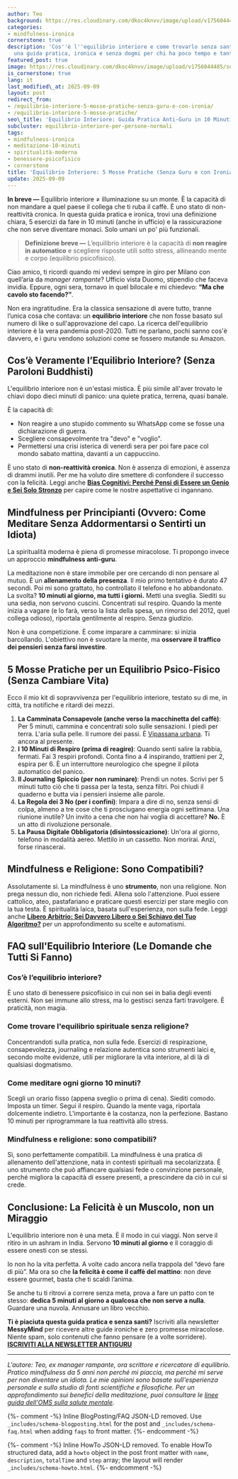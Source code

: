 ```yaml
---
author: Teo
background: https://res.cloudinary.com/dkoc4knvv/image/upload/v1756044484/social\_1600\_nrkirb.webp
categories:
- mindfulness-ironica
cornerstone: true
description: 'Cos''è l''equilibrio interiore e come trovarlo senza santini o slogan:
  una guida pratica, ironica e senza dogmi per chi ha poco tempo e tanto sarcasmo.'
featured_post: true
image: https://res.cloudinary.com/dkoc4knvv/image/upload/v1756044485/social\_600\_hbnbdw.jpg
is_cornerstone: true
lang: it
last_modified\_at: 2025-09-09
layout: post
redirect_from:
- /equilibrio-interiore-5-mosse-pratiche-senza-guru-e-con-ironia/
- /equilibrio-interiore-5-mosse-pratiche/
seo\_title: 'Equilibrio Interiore: Guida Pratica Anti-Guru in 10 Minuti'
subcluster: equilibrio-interiore-per-persone-normali
tags:
- mindfulness-ironica
- meditazione-10-minuti
- spiritualità-moderna
- benessere-psicofisico
- cornerstone
title: 'Equilibrio Interiore: 5 Mosse Pratiche (Senza Guru e con Ironia)'
update: 2025-09-09
---
```

**In breve —** Equilibrio interiore ≠ illuminazione su un monte. È la capacità di non mandare a quel paese il collega che ti ruba il caffè. È uno stato di non-reattività cronica. In questa guida pratica e ironica, trovi una definizione chiara, 5 esercizi da fare in 10 minuti (anche in ufficio) e la rassicurazione che non serve diventare monaci. Solo umani un po' più funzionali.

> **Definizione breve —** L’equilibrio interiore è la capacità di **non reagire in automatico** e scegliere risposte utili sotto stress, allineando mente e corpo (equilibrio psicofisico).

Ciao amico, ti ricordi quando mi vedevi sempre in giro per Milano con quell’aria da *manager rampante*? Ufficio vista Duomo, stipendio che faceva invidia. Eppure, ogni sera, tornavo in quel bilocale e mi chiedevo: **“Ma che cavolo sto facendo?”**.

Non era ingratitudine. Era la classica sensazione di avere tutto, tranne l’unica cosa che contava: un **equilibrio interiore** che non fosse basato sul numero di like o sull'approvazione del capo. La ricerca dell'equilibrio interiore è la vera pandemia post-2020. Tutti ne parlano, pochi sanno cos'è davvero, e i guru vendono soluzioni come se fossero mutande su Amazon.

## Cos’è Veramente l’Equilibrio Interiore? (Senza Paroloni Buddhisti)

L'equilibrio interiore non è un'estasi mistica. È più simile all'aver trovato le chiavi dopo dieci minuti di panico: una quiete pratica, terrena, quasi banale.

È la capacità di:

* Non reagire a uno stupido commento su WhatsApp come se fosse una dichiarazione di guerra.
* Scegliere consapevolmente tra "devo" e "voglio".
* Permettersi una crisi isterica di venerdì sera per poi fare pace col mondo sabato mattina, davanti a un cappuccino.

È uno stato di **non-reattività cronica**. Non è assenza di emozioni, è assenza di drammi inutili. Per me ha voluto dire smettere di confondere il successo con la felicità. Leggi anche **[Bias Cognitivi: Perché Pensi di Essere un Genio e Sei Solo Stronzo](/bias-cognitivi)** per capire come le nostre aspettative ci ingannano.

## Mindfulness per Principianti (Ovvero: Come Meditare Senza Addormentarsi o Sentirti un Idiota)

La spiritualità moderna è piena di promesse miracolose. Ti propongo invece un approccio **mindfulness anti-guru**.

La meditazione non è stare immobile per ore cercando di non pensare al mutuo. È un **allenamento della presenza**. Il mio primo tentativo è durato 47 secondi. Poi mi sono grattato, ho controllato il telefono e ho abbandonato. La svolta? **10 minuti al giorno, ma tutti i giorni.** Metti una sveglia. Siediti su una sedia, non servono cuscini. Concentrati sul respiro. Quando la mente inizia a vagare (e lo farà, verso la lista della spesa, un rimorso del 2012, quel collega odioso), riportala gentilmente al respiro. Senza giudizio.

Non è una competizione. È come imparare a camminare: si inizia barcollando. L'obiettivo non è svuotare la mente, ma **osservare il traffico dei pensieri senza farsi investire**.

## 5 Mosse Pratiche per un Equilibrio Psico-Fisico (Senza Cambiare Vita)

Ecco il mio kit di sopravvivenza per l'equilibrio interiore, testato su di me, in città, tra notifiche e ritardi dei mezzi.

1. **La Camminata Consapevole (anche verso la macchinetta del caffè)**: Per 5 minuti, cammina e concentrati solo sulle sensazioni. I piedi per terra. L'aria sulla pelle. Il rumore dei passi. È [Vipassana urbana](/vipassana-urbana/). Ti ancora al presente.
2. **I 10 Minuti di Respiro (prima di reagire)**: Quando senti salire la rabbia, fermati. Fai 3 respiri profondi. Conta fino a 4 inspirando, trattieni per 2, espira per 6. È un interruttore neurologico che spegne il pilota automatico del panico.
3. **Il Journaling Spiccio (per non ruminare)**: Prendi un notes. Scrivi per 5 minuti tutto ciò che ti passa per la testa, senza filtri. Poi chiudi il quaderno e butta via i pensieri insieme alle parole.
4. **La Regola dei 3 No (per i confini)**: Impara a dire di no, senza sensi di colpa, almeno a tre cose che ti prosciugano energia ogni settimana. Una riunione inutile? Un invito a cena che non hai voglia di accettare? **No.** È un atto di rivoluzione personale.
5. **La Pausa Digitale Obbligatoria (disintossicazione)**: Un'ora al giorno, telefono in modalità aereo. Mettilo in un cassetto. Non morirai. Anzi, forse rinascerai.

## Mindfulness e Religione: Sono Compatibili?

Assolutamente sì. La mindfulness è uno **strumento**, non una religione. Non prega nessun dio, non richiede fedi. Allena solo l'attenzione. Puoi essere cattolico, ateo, pastafariano e praticare questi esercizi per stare meglio con la tua testa. È spiritualità laica, basata sull'esperienza, non sulla fede. Leggi anche **[Libero Arbitrio: Sei Davvero Libero o Sei Schiavo del Tuo Algoritmo?](/libero-arbitrio-determinismo)** per un approfondimento su scelte e automatismi.

## FAQ sull'Equilibrio Interiore (Le Domande che Tutti Si Fanno)

### Cos’è l’equilibrio interiore?

È uno stato di benessere psicofisico in cui non sei in balia degli eventi esterni. Non sei immune allo stress, ma lo gestisci senza farti travolgere. È praticità, non magia.

### Come trovare l'equilibrio spirituale senza religione?

Concentrandoti sulla pratica, non sulla fede. Esercizi di respirazione, consapevolezza, journaling e relazione autentica sono strumenti laici e, secondo molte evidenze, utili per migliorare la vita interiore, al di là di qualsiasi dogmatismo.

### Come meditare ogni giorno 10 minuti?

Scegli un orario fisso (appena sveglio o prima di cena). Siediti comodo. Imposta un timer. Segui il respiro. Quando la mente vaga, riportala dolcemente indietro. L'importante è la costanza, non la perfezione. Bastano 10 minuti per riprogrammare la tua reattività allo stress.

### Mindfulness e religione: sono compatibili?

Sì, sono perfettamente compatibili. La mindfulness è una pratica di allenamento dell'attenzione, nata in contesti spirituali ma secolarizzata. È uno strumento che può affiancare qualsiasi fede o convinzione personale, perché migliora la capacità di essere presenti, a prescindere da ciò in cui si crede.

## Conclusione: La Felicità è un Muscolo, non un Miraggio

L'equilibrio interiore non è una meta. È il modo in cui viaggi.
Non serve il ritiro in un ashram in India. Servono **10 minuti al giorno** e il coraggio di essere onesti con se stessi.

Io non ho la vita perfetta. A volte cado ancora nella trappola del “devo fare di più”. Ma ora so che **la felicità è come il caffè del mattino**: non deve essere gourmet, basta che ti scaldi l’anima.

Se anche tu ti ritrovi a correre senza meta, prova a fare un patto con te stesso: **dedica 5 minuti al giorno a qualcosa che non serve a nulla**. Guardare una nuvola. Annusare un libro vecchio.

**Ti è piaciuta questa guida pratica e senza santi?**
Iscriviti alla newsletter **MessyMind** per ricevere altre guide ironiche e zero promesse miracolose. Niente spam, solo contenuti che fanno pensare (e a volte sorridere).
[**ISCRIVITI ALLA NEWSLETTER ANTIGURU**](https://www.messymind.blog/newsletter)

---

*L'autore: Teo, ex manager rampante, ora scrittore e ricercatore di equilibrio. Pratico mindfulness da 5 anni non perché mi piaccia, ma perché mi serve per non diventare un idiota. Le mie opinioni sono basate sull'esperienza personale e sullo studio di fonti scientifiche e filosofiche. Per un approfondimento sui benefici della meditazione, puoi consultare le [linee guida dell'OMS sulla salute mentale](https://www.who.int/news-room/fact-sheets/detail/mental-health-strengthening-our-response).*

<!-- FAQPage JSON-LD -->

{%- comment -%} Inline BlogPosting/FAQ JSON-LD removed. Use `_includes/schema-blogposting.html` for the post and `_includes/schema-faq.html` when adding `faqs` to front matter.
{%- endcomment -%}

<!-- HowTo JSON-LD -->

{%- comment -%} Inline HowTo JSON-LD removed. To enable HowTo structured data, add a `howto` object in the post front matter with `name`, `description`, `totalTime` and `step` array; the layout will render `_includes/schema-howto.html`.
{%- endcomment -%}
